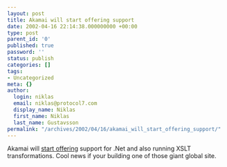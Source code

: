 ```yaml
---
layout: post
title: Akamai will start offering support
date: 2002-04-16 22:14:38.000000000 +00:00
type: post
parent_id: '0'
published: true
password: ''
status: publish
categories: []
tags:
- Uncategorized
meta: {}
author:
  login: niklas
  email: niklas@protocol7.com
  display_name: Niklas
  first_name: Niklas
  last_name: Gustavsson
permalink: "/archives/2002/04/16/akamai_will_start_offering_support/"
---
```

Akamai will [start offering](http://www.theregister.co.uk/content/6/24864.html) support for .Net and also running XSLT transformations. Cool news if your building one of those giant global site.

